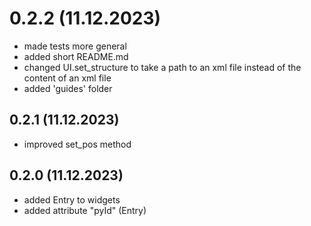 # 0.2.2 (11.12.2023)
- made tests more general
- added short README.md
- changed UI.set_structure to take a path to an xml file instead of the content of an xml file
- added 'guides' folder

## 0.2.1 (11.12.2023)
- improved set_pos method

## 0.2.0 (11.12.2023)
- added Entry to widgets
- added attribute "pyId" (Entry)
